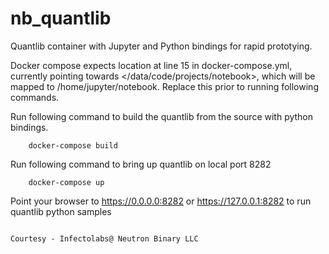 # nb_quantlib
Quantlib container with Jupyter and Python bindings for rapid prototying.

Docker compose expects location at line 15 in docker-compose.yml, currently pointing towards </data/code/projects/notebook>, which will be mapped to /home/jupyter/notebook. Replace this prior to running following commands.

Run following command to build the quantlib from the source with python bindings.

        docker-compose build

Run following command to bring up quantlib on local port 8282

        docker-compose up
        
Point your browser to https://0.0.0.0:8282 or https://127.0.0.1:8282 to run quantlib python samples        


                                                                                                        Courtesy - Infectolabs@ Neutron Binary LLC
        


